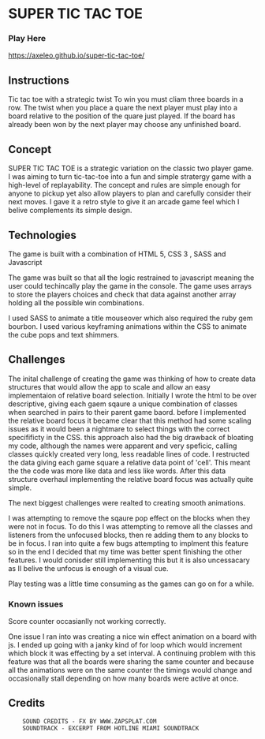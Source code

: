 # SUPER TIC TAC TOE

### Play Here

https://axeleo.github.io/super-tic-tac-toe/

## Instructions

Tic tac toe with a strategic twist
To win you must cliam three boards in a row.
The twist when you place a quare the next player must play into a board relative to the position of the quare just played.
If the board has already been won by the next player may choose any unfinished board.

## Concept

SUPER TIC TAC TOE is a strategic variation on the classic two player game. I was aiming to turn tic-tac-toe into a fun and simple stratergy game with a high-level of replayability. The concept and rules are simple enough for anyone to pickup yet also allow players to plan and carefully consider their next moves. I gave it a retro style to give it an arcade game feel which I belive complements its simple design.

## Technologies

The game is built with a combination of HTML 5, CSS 3 , SASS and Javascript

The game was built so that all the logic restrained to javascript meaning the user could techincally play the  game in the console. The game uses arrays to store the players choices and check that data against another array holding all the possible win combinations.

I used SASS to animate a title mouseover which also required the ruby gem bourbon. I used various keyframing animations within the CSS to animate the cube pops and text shimmers.

## Challenges

The inital challenge of creating the game was thinking of how to create data structures that would allow the app to scale and allow an easy implementaion of relative board selection. Initially I wrote the html to be over descriptive, giving each gaem sqaure a unique combination of classes when searched in pairs to their parent game baord. before I implemented the relative board focus it became clear that this method had some scaling issues as it would been a nightmare to select things with the correct specifificty in the CSS. this approach also had the big drawback of bloating my code, although the names were apparent and very speficic, calling classes quickly created very long, less readable lines of code.
I restructed the data giving each game square a relative data point of 'cell'. This meant the the code was more like data and less like words. After this data structure overhaul implementing the relative board focus was actually quite simple.

The next biggest challenges were realted to creating smooth animations.

I was attempting to remove the sqaure pop effect on the blocks when they were not in focus. To do this I was attempting to remove all the classes and listeners from the unfocused blocks, then re adding them to any blocks to be in focus. I ran into quite a few bugs attempting to implment this feature so in the end I decided that my time was better spent finishing the other features. I would conisder still implementing this but it is also uncessacary as II belive the unfocus is enough of a visual cue.

Play testing was a little time consuming as the games can go on for a while.

### Known issues

Score counter occasianlly not working correctly.

One issue I ran into was creating a nice win effect animation on a board with js. I ended up going with a janky kind of for loop which would increment which block it was effecting by a set interval. A continuing problem with this feature was that all the boards were sharing the same counter and because all the animations were on the same counter the timings would change and occasionally stall depending on how many boards were active at once.


## Credits

        SOUND CREDITS - FX BY WWW.ZAPSPLAT.COM 
        SOUNDTRACK - EXCERPT FROM HOTLINE MIAMI SOUNDTRACK
